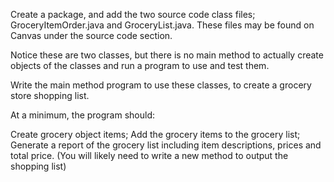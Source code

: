 Create a package, and add the two source code class files; GroceryItemOrder.java and GroceryList.java. These files may be found on Canvas under the source code section.

Notice these are two classes, but there is no main method to actually create objects of the classes and run a program to use and test them. 

Write the main method program to use these classes, to create a grocery store shopping list. 

At a minimum, the program should:

Create grocery object items;
Add the grocery items to the grocery list;
Generate a report of the grocery list including item descriptions, prices and total price. (You will likely need to write a new method to output the shopping list)